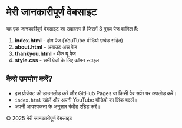 # मेरी जानकारीपूर्ण वेबसाइट

यह एक जानकारीपूर्ण वेबसाइट का उदाहरण है जिसमें 3 मुख्य पेज शामिल हैं:

1. **index.html** - होम पेज (YouTube वीडियो एम्बेड सहित)
2. **about.html** - अबाउट अस पेज
3. **thankyou.html** - थैंक यू पेज
4. **style.css** - सभी पेजों के लिए कॉमन स्टाइल

## कैसे उपयोग करें?
- इस प्रोजेक्ट को डाउनलोड करें और GitHub Pages या किसी वेब सर्वर पर अपलोड करें।
- `index.html` खोलें और अपनी YouTube वीडियो का लिंक बदलें।
- अपनी आवश्यकता के अनुसार कंटेंट एडिट करें।

© 2025 मेरी जानकारीपूर्ण वेबसाइट
